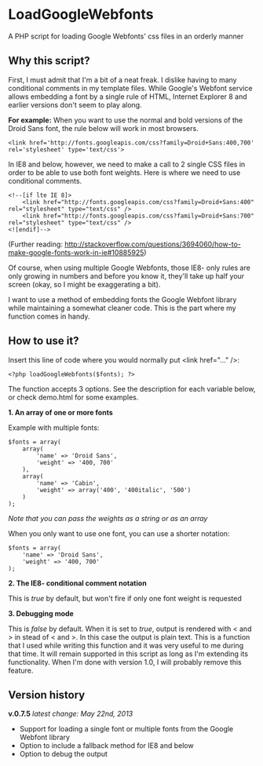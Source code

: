 LoadGoogleWebfonts
==================

A PHP script for loading Google Webfonts' css files in an orderly manner


Why this script?
----------------

First, I must admit that I'm a bit of a neat freak. I dislike having to many conditional comments in my template files. While Google's Webfont service allows embedding a font by a single rule of HTML, Internet Explorer 8 and earlier versions don't seem to play along.

**For example:**
When you want to use the normal and bold versions of the Droid Sans font, the rule below will work in most browsers.

	<link href='http://fonts.googleapis.com/css?family=Droid+Sans:400,700' rel='stylesheet' type='text/css'>

In IE8 and below, however, we need to make a call to 2 single CSS files in order to be able to use both font weights. Here is where we need to use conditional comments.

	<!--[if lte IE 8]>
		<link href="http://fonts.googleapis.com/css?family=Droid+Sans:400" rel="stylesheet" type="text/css" />
		<link href="http://fonts.googleapis.com/css?family=Droid+Sans:700" rel="stylesheet" type="text/css" />
	<![endif]-->

(Further reading: http://stackoverflow.com/questions/3694060/how-to-make-google-fonts-work-in-ie#10885925)

Of course, when using multiple Google Webfonts, those IE8- only rules are only growing in numbers and before you know it, they'll take up half your screen (okay, so I might be exaggerating a bit).

I want to use a method of embedding fonts the Google Webfont library while maintaining a somewhat cleaner code. This is the part where my function comes in handy.


How to use it?
-----------------

Insert this line of code where you would normally put &lt;link href="…" /&gt;:

	<?php loadGoogleWebfonts($fonts); ?>

The function accepts 3 options. See the description for each variable below, or check demo.html for some examples.

**1. An array of one or more fonts**

Example with multiple fonts:

	$fonts = array(
		array(
			'name' => 'Droid Sans',
			'weight' => '400, 700'
		),
		array(
			'name' => 'Cabin',
			'weight' => array('400', '400italic', '500')
		)
	);

*Note that you can pass the weights as a string or as an array*

When you only want to use one font, you can use a shorter notation:

	$fonts = array(
		'name' => 'Droid Sans',
		'weight' => '400, 700'
	);

**2. The IE8- conditional comment notation**

This is *true* by default, but won't fire if only one font weight is requested

**3. Debugging mode**

This is *false* by default. When it is set to *true*, output is rendered with &lt; and &gt; in stead of < and >. In this case the output is plain text.
This is a function that I used while writing this function and it was very useful to me during that time. It will remain supported in this script as long as I'm extending its functionality. When I'm done with version 1.0, I will probably remove this feature.


Version history
---------------

**v.0.7.5** *latest change: May 22nd, 2013*
- Support for loading a single font or multiple fonts from the Google Webfont library
- Option to include a fallback method for IE8 and below
- Option to debug the output